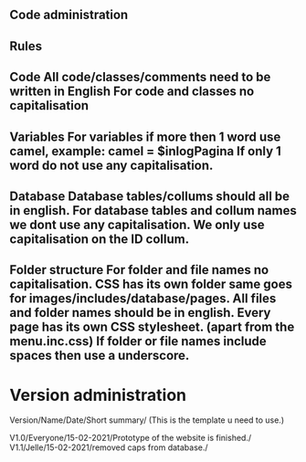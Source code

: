 Code administration
-------------------

Rules
-------------------
Code
All code/classes/comments need to be written in English
For code and classes no capitalisation
-------------------
Variables
For variables if more then 1 word use camel, example: camel = $inlogPagina
If only 1 word do not use any capitalisation.
-------------------
Database
Database tables/collums should all be in english.
For database tables and collum names we dont use any capitalisation.
We only use capitalisation on the ID collum.
-------------------
Folder structure
For folder and file names no capitalisation.
CSS has its own folder same goes for images/includes/database/pages.
All files and folder names should be in english.
Every page has its own CSS stylesheet. (apart from the menu.inc.css)
If folder or file names include spaces then use a underscore.
------------------

Version administration 
======================
Version/Name/Date/Short summary/ (This is the template u need to use.)

V1.0/Everyone/15-02-2021/Prototype of the website is finished./
V1.1/Jelle/15-02-2021/removed caps from database./